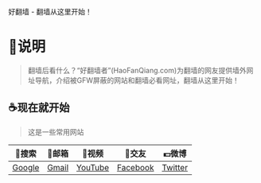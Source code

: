 好翻墙 - 翻墙从这里开始！

# :sparkling_heart:说明 #

> 翻墙后看什么？“好翻墙者”(HaoFanQiang.com)为翻墙的网友提供墙外网址导航，介绍被GFW屏蔽的网站和翻墙必看网址，翻墙从这里开始！


## :coffee:现在就开始 ##

> 这是一些常用网站

| :book:搜索 | :memo:邮箱 | :ski:视频 | :guitar:交友 |:dollar:微博 |
| :------:| :------: | :------: |:------: |:------: |
| [Google](https://www.google.com/) | [Gmail](https://www.gmail.com/) | [YouTube](https://www.youtube.com/) |[Facebook](https://www.facebook.com/) |[Twitter](https://www.twitter.com/) |

